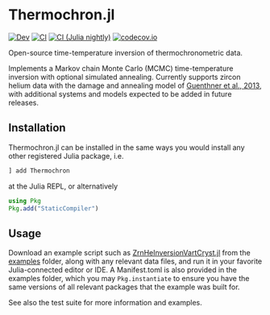 # Thermochron.jl

[![Dev][docs-dev-img]][docs-dev-url]
[![CI][ci-img]][ci-url]
[![CI (Julia nightly)][ci-nightly-img]][ci-nightly-url]
[![codecov.io][codecov-img]][codecov-url]

Open-source time-temperature inversion of thermochronometric data.

Implements a Markov chain Monte Carlo (MCMC) time-temperature inversion with optional simulated annealing.
Currently supports zircon helium data with the damage and annealing model of [Guenthner et al., 2013](https://doi.org/10.2475/03.2013.01), with additional systems and models expected to be added in future releases.

## Installation
Thermochron.jl can be installed in the same ways you would install any other registered Julia package, i.e.
```julia
] add Thermochron
```
at the Julia REPL, or alternatively
```julia
using Pkg
Pkg.add("StaticCompiler")
```

## Usage
Download an example script such as [ZrnHeInversionVartCryst.jl](examples/ZrnHeInversionVartCryst.jl) from the [examples](examples) folder, along with any relevant data files, and run it in your favorite Julia-connected editor or IDE. A Manifest.toml is also provided in the examples folder, which you may `Pkg.instantiate` to ensure you have the same versions of all relevant packages that the example was built for.

See also the test suite for more information and examples.

[docs-stable-img]: https://img.shields.io/badge/docs-stable-blue.svg
[docs-stable-url]: https://brenhinkeller.github.io/Thermochron.jl/stable/
[docs-dev-img]: https://img.shields.io/badge/docs-dev-blue.svg
[docs-dev-url]: https://brenhinkeller.github.io/Thermochron.jl/dev/
[ci-img]: https://github.com/brenhinkeller/Thermochron.jl/actions/workflows/CI.yml/badge.svg?branch=main
[ci-url]: https://github.com/brenhinkeller/Thermochron.jl/actions/workflows/CI.yml
[ci-nightly-img]: https://github.com/brenhinkeller/Thermochron.jl/workflows/CI%20(Julia%20nightly)/badge.svg
[ci-nightly-url]: https://github.com/brenhinkeller/Thermochron.jl/actions/workflows/CI-julia-nightly.yml
[codecov-img]: http://codecov.io/github/brenhinkeller/Thermochron.jl/coverage.svg?branch=main
[codecov-url]: http://codecov.io/github/brenhinkeller/Thermochron.jl?branch=main
